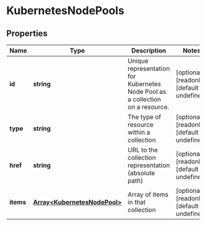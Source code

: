 # KubernetesNodePools

## Properties
| Name | Type | Description | Notes |
| ------------ | ------------- | ------------- | ------------- |
| **id** | **string** | Unique representation for Kubernetes Node Pool as a collection on a resource. | [optional] [readonly] [default to undefined] |
| **type** | **string** | The type of resource within a collection | [optional] [readonly] [default to undefined] |
| **href** | **string** | URL to the collection representation (absolute path) | [optional] [readonly] [default to undefined] |
| **items** | [**Array&lt;KubernetesNodePool&gt;**](KubernetesNodePool.md) | Array of items in that collection | [optional] [readonly] [default to undefined] |



